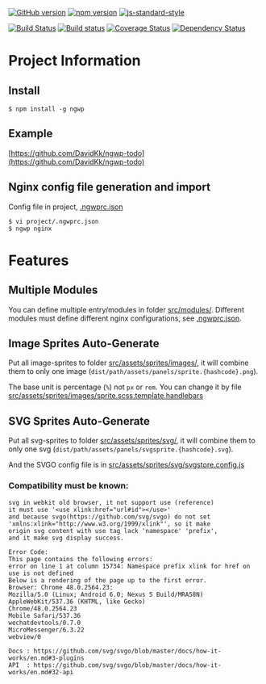 [![GitHub version](https://badge.fury.io/gh/DavidKk%2Fngwp.svg)](https://badge.fury.io/gh/DavidKk%2Fngwp)
[![npm version](https://badge.fury.io/js/ngwp.svg)](https://badge.fury.io/js/ngwp)
[![js-standard-style](https://img.shields.io/badge/code%20style-standard-brightgreen.svg)](http://standardjs.com)

[![Build Status](https://travis-ci.org/DavidKk/ngwp.svg?branch=master)](https://travis-ci.org/DavidKk/ngwp)
[![Build status](https://ci.appveyor.com/api/projects/status/p76hetxe0us38axx?svg=true)](https://ci.appveyor.com/project/DavidKk/ngwp)
[![Coverage Status](https://coveralls.io/repos/github/DavidKk/ngwp/badge.svg?branch=master)](https://coveralls.io/github/DavidKk/ngwp?branch=master)
[![Dependency Status](https://dependencyci.com/github/DavidKk/ngwp/badge)](https://dependencyci.com/github/DavidKk/ngwp)


# Project Information

## Install

```
$ npm install -g ngwp
```


## Example

[https://github.com/DavidKk/ngwp-todo](https://github.com/DavidKk/ngwp-todo)


## Nginx config file generation and import

Config file in project, [.ngwprc.json](https://github.com/DavidKk/ngwp-todo/blob/master/.ngwprc.json)

```
$ vi project/.ngwprc.json
$ ngwp nginx
```

# Features

## Multiple Modules

You can define multiple entry/modules in folder [src/modules/](https://github.com/DavidKk/ngwp-todo/tree/master/src/modules). Different modules must define different nginx configurations, see [.ngwprc.json](https://github.com/DavidKk/ngwp-todo/blob/master/.ngwprc.json).


## Image Sprites Auto-Generate

Put all image-sprites to folder [src/assets/sprites/images/](https://github.com/DavidKk/ngwp-todo/tree/master/src/assets/sprites/images), it will combine them to only one image (`dist/path/assets/panels/sprite.{hashcode}.png`).

The base unit is percentage (`%`) not `px` or `rem`. You can change it by file [src/assets/sprites/images/sprite.scss.template.handlebars](https://github.com/DavidKk/ngwp-todo/blob/master/src/assets/sprites/images/sprite.scss.template.handlebars)


## SVG Sprites Auto-Generate

Put all svg-sprites to folder [src/assets/sprites/svg/](https://github.com/DavidKk/ngwp-todo/tree/master/src/assets/sprites/svg), it will combine them to only one svg (`dist/path/assets/panels/svgsprite.{hashcode}.svg`).

And the SVGO config file is in [src/assets/sprites/svg/svgstore.config.js](https://github.com/DavidKk/ngwp-todo/blob/master/src/assets/sprites/svg/svgstore.config.js)

### Compatibility must be known:

```
svg in webkit old browser, it not support use (reference)
it must use '<use xlink:href="url#id"></use>'
and because svgo(https://github.com/svg/svgo) do not set
'xmlns:xlink="http://www.w3.org/1999/xlink"', so it make
origin svg content with use tag lack 'namespace' 'prefix',
and it make svg display success.

Error Code:
This page contains the following errors:
error on line 1 at column 15734: Namespace prefix xlink for href on use is not defined
Below is a rendering of the page up to the first error.
Browser: Chrome 48.0.2564.23:
Mozilla/5.0 (Linux; Android 6.0; Nexus 5 Build/MRA58N)
AppleWebKit/537.36 (KHTML, like Gecko)
Chrome/48.0.2564.23
Mobile Safari/537.36
wechatdevtools/0.7.0
MicroMessenger/6.3.22
webview/0

Docs : https://github.com/svg/svgo/blob/master/docs/how-it-works/en.md#3-plugins
API  : https://github.com/svg/svgo/blob/master/docs/how-it-works/en.md#32-api
```
